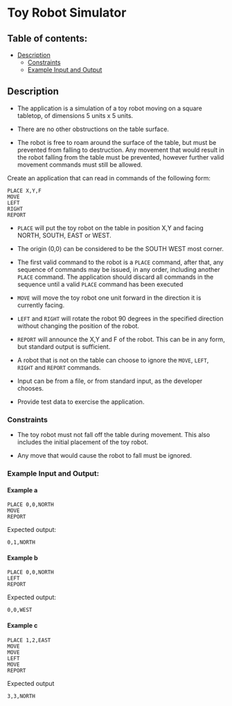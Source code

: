 # Toy Robot Simulator

## Table of contents:

* [Description](./README.md#description)
  * [Constraints](./README.md#constraints)
  * [Example Input and Output](./README.md#example-input-and-output)
 
## Description

* The application is a simulation of a toy robot moving on a square tabletop, of dimensions 5 units x 5 units.

* There are no other obstructions on the table surface.

* The robot is free to roam around the surface of the table, but must be prevented from falling to destruction. Any movement that would result in the robot falling from the table must be prevented, however further valid movement commands must still be allowed.

Create an application that can read in commands of the following form:
```
PLACE X,Y,F
MOVE
LEFT
RIGHT
REPORT
```

* `PLACE` will put the toy robot on the table in position X,Y and facing NORTH, SOUTH, EAST or WEST.

* The origin (0,0) can be considered to be the SOUTH WEST most corner.

* The first valid command to the robot is a `PLACE` command, after that, any sequence of commands may be issued, in any order, including another `PLACE` command. The application should discard all commands in the sequence until a valid `PLACE` command has been executed

* `MOVE` will move the toy robot one unit forward in the direction it is currently facing.

* `LEFT` and `RIGHT` will rotate the robot 90 degrees in the specified direction without changing the position of the robot.

* `REPORT` will announce the X,Y and F of the robot. This can be in any form, but standard output is sufficient.

* A robot that is not on the table can choose to ignore the `MOVE`, `LEFT`, `RIGHT` and `REPORT` commands.

* Input can be from a file, or from standard input, as the developer chooses.

* Provide test data to exercise the application.

### Constraints

* The toy robot must not fall off the table during movement. This also includes the initial placement of the toy robot.

* Any move that would cause the robot to fall must be ignored.

### Example Input and Output:

#### Example a

    PLACE 0,0,NORTH
    MOVE
    REPORT

Expected output:

    0,1,NORTH

#### Example b

    PLACE 0,0,NORTH
    LEFT
    REPORT

Expected output:

    0,0,WEST

#### Example c

    PLACE 1,2,EAST
    MOVE
    MOVE
    LEFT
    MOVE
    REPORT

Expected output

    3,3,NORTH

